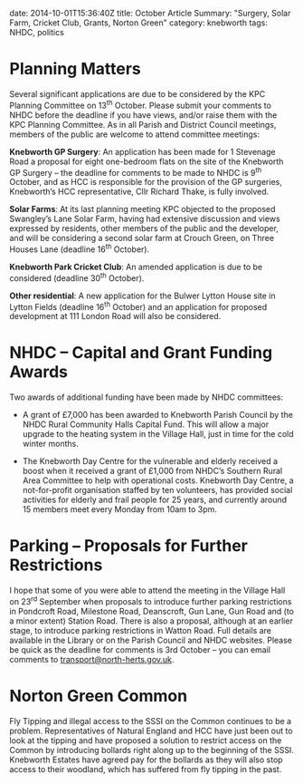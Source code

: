 date: 2014-10-01T15:36:40Ztitle: October ArticleSummary: "Surgery, Solar Farm, Cricket Club, Grants, Norton Green"
category: knebworth
tags: NHDC, politics



# Planning Matters

Several significant applications are due to be considered by the KPC
Planning Committee on 13<sup>th</sup> October. Please submit your
comments to NHDC before the deadline if you have views, and/or raise
them with the KPC Planning Committee. As in all Parish and District
Council meetings, members of the public are welcome to attend committee
meetings:

**Knebworth GP Surgery**: An application has been made for 1 Stevenage
Road a proposal for eight one-bedroom flats on the site of the Knebworth
GP Surgery – the deadline for comments to be made to NHDC is
9<sup>th</sup> October, and as HCC is responsible for the provision of
the GP surgeries, Knebworth’s HCC representative, Cllr Richard Thake, is
fully involved.

**Solar Farms**: At its last planning meeting KPC objected to the
proposed Swangley’s Lane Solar Farm, having had extensive discussion and
views expressed by residents, other members of the public and the
developer, and will be considering a second solar farm at Crouch Green,
on Three Houses Lane (deadline 16<sup>th</sup> October).

**Knebworth Park Cricket Club**: An amended application is due to be
considered (deadline 30<sup>th</sup> October).

**Other residential**: A new application for the Bulwer Lytton House
site in Lytton Fields (deadline 16<sup>th</sup> October) and an
application for proposed development at 111 London Road will also be
considered.

# NHDC – Capital and Grant Funding Awards

Two awards of additional funding have been made by NHDC committees:

  - A grant of &pound;7,000 has been awarded to Knebworth Parish Council by
    the NHDC Rural Community Halls Capital Fund. This will allow a major
    upgrade to the heating system in the Village Hall, just in time for
    the cold winter months.

  - The Knebworth Day Centre for the vulnerable and elderly received a
    boost when it received a grant of &pound;1,000 from NHDC’s Southern Rural
    Area Committee to help with operational costs. Knebworth Day Centre,
    a not-for-profit organisation staffed by ten volunteers, has
    provided social activities for elderly and frail people for 25
    years, and currently around 15 members meet every Monday from 10am
    to 3pm.

# Parking – Proposals for Further Restrictions

I hope that some of you were able to attend the meeting in the Village
Hall on 23<sup>rd</sup> September when proposals to introduce further
parking restrictions in Pondcroft Road, Milestone Road, Deanscroft, Gun
Lane, Gun Road and (to a minor extent) Station Road. There is also a
proposal, although at an earlier stage, to introduce parking
restrictions in Watton Road. Full details are available in the Library
or on the Parish Council and NHDC websites. Please be quick as the
deadline for comments is 3rd October – you can email comments to
<transport@north-herts.gov.uk>.

# Norton Green Common

Fly Tipping and illegal access to the SSSI on the Common continues to be
a problem. Representatives of Natural England and HCC have just been out
to look at the tipping and have proposed a solution to restrict access
on the Common by introducing bollards right along up to the beginning of
the SSSI. Knebworth Estates have agreed pay for the bollards as they
will also stop access to their woodland, which has suffered from fly
tipping in the past.
